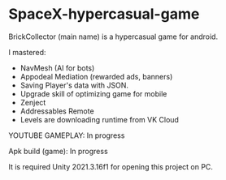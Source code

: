 # SpaceX-hypercasual-game
BrickCollector (main name) is a hypercasual game for android.

I mastered:

- NavMesh (AI for bots)
- Appodeal Mediation (rewarded ads, banners)
- Saving Player's data with JSON.
- Upgrade skill of optimizing game for mobile
- Zenject
- Addressables Remote
- Levels are downloading runtime from VK Cloud

YOUTUBE GAMEPLAY: In progress

Apk build (game): In progress

It is required Unity 2021.3.16f1 for opening this project on PC.
